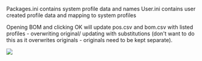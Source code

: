 

Packages.ini contains system profile data and names
User.ini contains user created profile data and mapping to system profiles

Opening BOM and clicking OK will update pos.csv and bom.csv with listed profiles - overwriting original/ updating with substitutions (don't want to do this as it overwrites originals - originals need to be kept separate).


![](/assets/images/2021-12-24-14-47-32.png)
